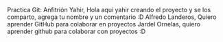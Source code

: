 Practica Git:
Anfitrión Yahir, Hola aqui yahir creando el proyecto y se los comparto, agrega tu nombre y un comentario :D
Alfredo Landeros, Quiero aprender GitHub para colaborar en proyectos
Jardel Ornelas, quiero aprender github para colaborar con proyectos :D